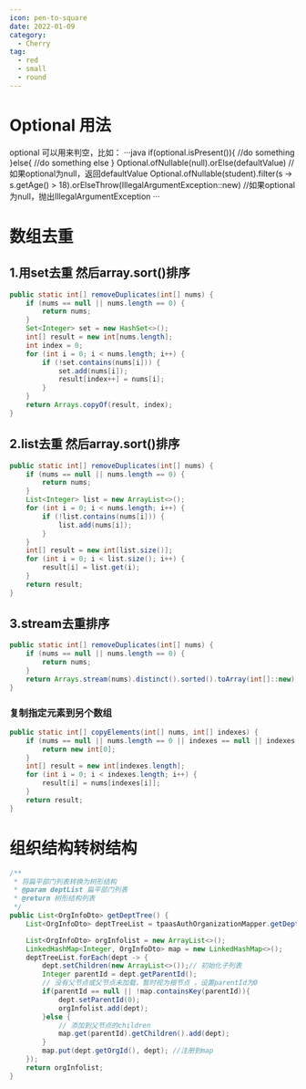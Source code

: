 ```yaml
---
icon: pen-to-square
date: 2022-01-09
category:
  - Cherry
tag:
  - red
  - small
  - round
---
```


# Optional 用法
 optional 可以用来判空，比如：
 ···java
 if(optional.isPresent()){
   //do something
 }else{
   //do something else
 }
Optional.ofNullable(null).orElse(defaultValue) //如果optional为null，返回defaultValue
Optional.ofNullable(student).filter(s -> s.getAge() > 18).orElseThrow(IllegalArgumentException::new) //如果optional为null，抛出IllegalArgumentException
···

# 数组去重
## 1.用set去重  然后array.sort()排序
```java
public static int[] removeDuplicates(int[] nums) {
    if (nums == null || nums.length == 0) {
        return nums;
    }
    Set<Integer> set = new HashSet<>();
    int[] result = new int[nums.length];
    int index = 0;
    for (int i = 0; i < nums.length; i++) {
        if (!set.contains(nums[i])) {
            set.add(nums[i]);
            result[index++] = nums[i];
        }
    }
    return Arrays.copyOf(result, index);
}
```

## 2.list去重  然后array.sort()排序
```java
public static int[] removeDuplicates(int[] nums) {
    if (nums == null || nums.length == 0) {
        return nums;
    }
    List<Integer> list = new ArrayList<>();
    for (int i = 0; i < nums.length; i++) {
        if (!list.contains(nums[i])) {
            list.add(nums[i]);
        }
    }
    int[] result = new int[list.size()];
    for (int i = 0; i < list.size(); i++) {
        result[i] = list.get(i);
    }
    return result;
}
```

## 3.stream去重排序
```java
public static int[] removeDuplicates(int[] nums) {
    if (nums == null || nums.length == 0) {
        return nums;
    }
    return Arrays.stream(nums).distinct().sorted().toArray(int[]::new);
}
```

### 复制指定元素到另个数组
```java
public static int[] copyElements(int[] nums, int[] indexes) {
    if (nums == null || nums.length == 0 || indexes == null || indexes.length == 0) {
        return new int[0];
    }
    int[] result = new int[indexes.length];
    for (int i = 0; i < indexes.length; i++) {
        result[i] = nums[indexes[i]];
    }
    return result;
}
```

# 组织结构转树结构
```java
/**
 * 将扁平部门列表转换为树形结构
 * @param deptList 扁平部门列表
 * @return 树形结构列表
 */
public List<OrgInfoDto> getDeptTree() {
    List<OrgInfoDto> deptTreeList = tpaasAuthOrganizationMapper.getDeptTree();

    List<OrgInfoDto> orgInfolist = new ArrayList<>();
    LinkedHashMap<Integer, OrgInfoDto> map = new LinkedHashMap<>();
    deptTreeList.forEach(dept -> {
        dept.setChildren(new ArrayList<>());// 初始化子列表
        Integer parentId = dept.getParentId();
        // 没有父节点或父节点未加载，暂时视为根节点 ，设置parentId为0
        if(parentId == null || !map.containsKey(parentId)){
            dept.setParentId(0);
            orgInfolist.add(dept);
        }else {
            // 添加到父节点的children
            map.get(parentId).getChildren().add(dept);
        }
        map.put(dept.getOrgId(), dept); //注册到map
    });
    return orgInfolist;
}
```
